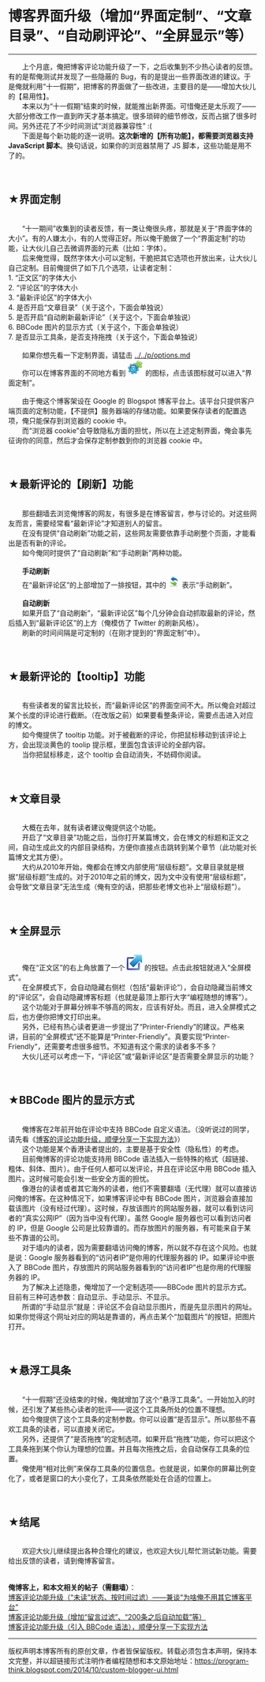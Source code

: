 # 博客界面升级（增加“界面定制”、“文章目录”、“自动刷评论”、“全屏显示”等） 

-----

<div class="post-body entry-content">
　　上个月底，俺把博客评论功能升级了一下，之后收集到不少热心读者的反馈。有的是帮俺测试并发现了一些隐蔽的 Bug，有的是提出一些界面改进的建议。于是俺就利用“十一假期”，把博客的界面做了一些改进，主要目的是——增加大伙儿的【易用性】。<br/>
　　本来以为“十一假期”结束的时候，就能推出新界面。可惜俺还是太乐观了——大部分修改工作一直到昨天才基本搞定。很多琐碎的细节修改，反而占据了很多时间。另外还花了不少时间测试“浏览器兼容性” :(<br/>
　　下面是每个新功能的逐一说明。<b>这次新增的【所有功能】，都需要浏览器支持 JavaScript 脚本</b>。换句话说，如果你的浏览器禁用了 JS 脚本，这些功能是用不了的。<br/>
<a name="more"></a><br/>
<br/>
<h2>★界面定制</h2><br/>
　　“十一期间”收集到的读者反馈，有一类让俺很头疼，那就是关于“界面字体的大小”。有的人嫌太小，有的人觉得正好。所以俺干脆做了一个“界面定制”的功能，让大伙儿自己去微调界面的元素（比如：字体）。<br/>
　　后来俺觉得，既然字体大小可以定制，干脆把其它选项也开放出来，让大伙儿自己定制。目前俺提供了如下几个选项，让读者定制：<br/>
1. “正文区”的字体大小<br/>
2. “评论区”的字体大小<br/>
3. “最新评论区”的字体大小<br/>
4. 是否开启“文章目录”（关于这个，下面会单独说）<br/>
5. 是否开启“自动刷新最新评论”（关于这个，下面会单独说）<br/>
6. BBCode 图片的显示方式（关于这个，下面会单独说）<br/>
7. 是否显示工具条，是否支持拖拽（关于这个，下面会单独说）<br/>
<br/>
　　如果你想先看一下定制界面，请猛击 <a href="../../p/options.md">../../p/options.md</a><br/>
　　你可以在博客界面的不同地方看到 <img alt="界面定制" src="images/config_32x32.png"/> 的图标，点击该图标就可以进入“界面定制”。<br/>
<br/>
　　由于俺这个博客架设在 Google 的 Blogspot 博客平台上。该平台只提供客户端页面的定制功能，【不提供】服务器端的存储功能。如果要保存读者的配置选项，俺只能保存到浏览器的 cookie 中。<br/>
　　而“浏览器 cookie”会导致隐私方面的担忧，所以在上述定制界面，俺会事先征询你的同意，然后才会保存定制参数到你的浏览器 cookie 中。<br/>
<br/>
<br/>
<h2>★最新评论的【刷新】功能</h2><br/>
　　那些翻墙去浏览俺博客的网友，有很多是在博客留言，参与讨论的。对这些网友而言，需要经常看“最新评论”才知道别人的留言。<br/>
　　在没有提供“自动刷新”功能之前，这些网友需要依靠手动刷整个页面，才能看出是否有新的评论。<br/>
　　如今俺同时提供了“自动刷新”和“手动刷新”两种功能。<br/>
<br/>
　　<b>手动刷新</b><br/>
　　在“最新评论区”的上部增加了一排按钮，其中的 <img alt="刷新" src="images/refresh_32x32.png"/> 表示“手动刷新”。<br/>
<br/>
　　<b>自动刷新</b><br/>
　　如果开启了“自动刷新”，“最新评论区”每个几分钟会自动抓取最新的评论，然后插入到“最新评论区”的上方（俺模仿了 Twitter 的刷新风格）。<br/>
　　刷新的时间间隔是可定制的（在刚才提到的“界面定制”中）。<br/>
<br/>
<br/>
<h2>★最新评论的【tooltip】功能</h2><br/>
　　有些读者发的留言比较长，而“最新评论区”的界面空间不大。所以俺会对超过某个长度的评论进行截断。（在改版之前）如果要看整条评论，需要点击进入对应的博文。<br/>
　　如今俺提供了 tooltip 功能。对于被截断的评论，你把鼠标移动到该评论上方，会出现淡黄色的 toolip 提示框，里面包含该评论的全部内容。<br/>
　　当你把鼠标移走，这个 tooltip 会自动消失，不妨碍你阅读。<br/>
<br/>
<br/>
<h2>★文章目录</h2><br/>
　　大概在去年，就有读者建议俺提供这个功能。<br/>
　　开启了“文章目录”功能之后，当你打开某篇博文，会在博文的标题和正文之间，自动生成此文的内部目录结构，方便你直接点击跳转到某个章节（此功能对长篇博文尤其方便）。<br/>
　　大约从2010年开始，俺都会在博文内部使用“层级标题”。文章目录就是根据“层级标题”生成的。对于2010年之前的博文，因为文中没有使用“层级标题”，会导致“文章目录”无法生成（俺有空的话，把那些老博文也补上“层级标题”）。<br/>
<br/>
<br/>
<h2>★全屏显示</h2><br/>
　　俺在“正文区”的右上角放置了一个 <img alt="全屏显示" src="images/maximize_32x32.png"/> 的按钮。点击此按钮就进入“全屏模式”。<br/>
　　在全屏模式下，会自动隐藏右侧栏（包括“最新评论”），会自动隐藏当前博文的“评论区”，会自动隐藏博客标题（也就是最顶上那行大字“编程随想的博客”）。<br/>
　　这个功能对于屏幕分辨率不够高的网友，应该有好处。而且，进入全屏模式之后，也方便你把博文打印出来。<br/>
　　另外，已经有热心读者更进一步提出了“Printer-Friendly”的建议。严格来讲，目前的“全屏模式”还不能算是“Printer-Friendly”。真要实现“Printer-Friendly”，还需要考虑很多细节。不知道有这个需求的读者多不多？<br/>
　　大伙儿还可以考虑一下，“评论区”或“最新评论区”是否需要全屏显示的功能？<br/>
<br/>
<br/>
<h2>★BBCode 图片的显示方式</h2><br/>
　　俺博客在2年前开始在评论中支持 BBCode 自定义语法。（没听说过的同学，请先看《<a href="../../2012/09/custom-blogger-comment.md">博客的评论功能升级，顺便分享一下实现方法</a>》）<br/>
　　这个功能是某个香港读者提出的，主要是基于安全性（隐私性）的考虑。<br/>
　　目前俺博客的评论功能支持用 BBCode 语法插入一些特殊的格式（超链接、粗体、斜体、图片）。由于任何人都可以发评论，并且在评论区中用 BBCode 插入图片。这时候可能会引发一些安全方面的担忧。<br/>
　　像港台的读者或者其它海外的读者，他们不需要翻墙（无代理）就可以直接访问俺的博客。在这种情况下，如果博客评论中有 BBCode 图片，浏览器会直接加载该图片（没有经过代理）。这时候，存放该图片的网站服务器，就可以看到访问者的“真实公网IP”（因为当中没有代理）。虽然 Google 服务器也可以看到访问者的 IP，但是 Google 公司是比较靠谱的。而存放图片的服务器，有可能来自于某些不靠谱的公司。<br/>
　　对于墙内的读者，因为需要翻墙访问俺的博客，所以就不存在这个风险。也就是说：Google 服务器看到的“访问者IP”是你用的代理服务器的 IP。如果评论中嵌入了 BBCode 图片，存放图片的网站服务器看到的“访问者IP”也是你用的代理服务器的 IP。<br/>
　　为了解决上述隐患，俺增加了一个定制选项——BBCode 图片的显示方式。目前有三种可选参数：自动显示、手动显示、不显示。<br/>
　　所谓的“手动显示”就是：评论区不会自动显示图片，而是先显示图片的网址。如果你觉得这个网址对应的网站是靠谱的，再点击某个“加载图片”的按钮，把图片打开。<br/>
<br/>
<br/>
<h2>★悬浮工具条</h2><br/>
　　“十一假期”还没结束的时候，俺就增加了这个“悬浮工具条”。一开始加入的时候，还引发了某些热心读者的批评——说这个工具条所处的位置不理想。<br/>
　　如今俺提供了这个工具条的定制参数。你可以设置“是否显示”。所以那些不喜欢工具条的读者，可以直接关闭它。<br/>
　　另外，还提供了“是否拖拽”的定制选项。如果开启“拖拽”功能，你可以把这个工具条拖到某个你认为理想的位置。并且每次拖拽之后，会自动保存工具条的位置。<br/>
　　俺使用“相对比例”来保存工具条的位置信息。也就是说，如果你的屏幕比例变化了，或者是窗口的大小变化了，工具条依然能处在合适的位置上。<br/>
<br/>
<br/>
<h2>★结尾</h2><br/>
　　欢迎大伙儿继续提出各种合理化的建议，也欢迎大伙儿帮忙测试新功能。需要给出反馈的读者，请到俺博客留言。<br/>
<br/>
<br/>
<b>俺博客上，和本文相关的帖子（需翻墙）</b>：<br/>
<a href="../../2014/12/custom-blogger-comment.md">博客评论功能升级（“未读”状态、按时间过滤）——兼谈“为啥俺不用其它博客平台”</a><br/>
<a href="../../2014/09/custom-blogger-comment.md">博客评论功能升级（增加“留言过滤”、“200条之后自动加载”等）</a><br/>
<a href="../../2012/09/custom-blogger-comment.md">博客评论功能升级（引入 BBCode 语法），顺便分享一下实现方法</a>
</div>


------------------------------------------------

版权声明本博客所有的原创文章，作者皆保留版权。转载必须包含本声明，保持本文完整，并以超链接形式注明作者编程随想和本文原始地址：https://program-think.blogspot.com/2014/10/custom-blogger-ui.html
